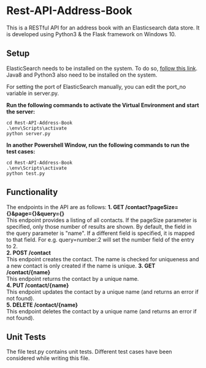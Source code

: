 # Rest-API-Address-Book
This is a RESTful API for an address book with an Elasticsearch data store. It is developed using Python3 & the Flask framework on Windows 10.

## Setup
ElasticSearch needs to be installed on the system. To do so, [follow this link]( https://www.elastic.co/guide/en/elasticsearch/reference/5.1/windows.html). Java8 and Python3 also need to be installed on the system.  

For setting the port of ElasticSearch manually, you can edit the port_no variable in server.py.  

**Run the following commands to activate the Virtual Environment and start the server:**  
```
cd Rest-API-Address-Book
.\env\Scripts\activate
python server.py
```

**In another Powershell Window, run the following commands to run the test cases:**  
```
cd Rest-API-Address-Book
.\env\Scripts\activate
python test.py
```

## Functionality
The endpoints in the API are as follows:
**1. GET /contact?pageSize={}&page={}&query={}**  
This endpoint provides a listing of all contacts. If the pageSize parameter is specified, only those number of results are shown. By default, the field in the query parameter is "name". If a different field is specified, it is mapped to that field. For e.g. query=number:2 will set the number field of the entry to 2.  
**2. POST /contact**  
This endpoint creates the contact. The name is checked for uniqueness and a new contact is only created if the name is unique.
**3. GET /contact/{name}**  
This endpoint returns the contact by a unique name.  
**4. PUT /contact/{name}**  
This endpoint updates the contact by a unique name (and returns an error if not found).  
**5. DELETE /contact/{name}**  
This endpoint deletes the contact by a unique name (and returns an error if not found).  

## Unit Tests
The file test.py contains unit tests. Different test cases have been considered while writing this file.
